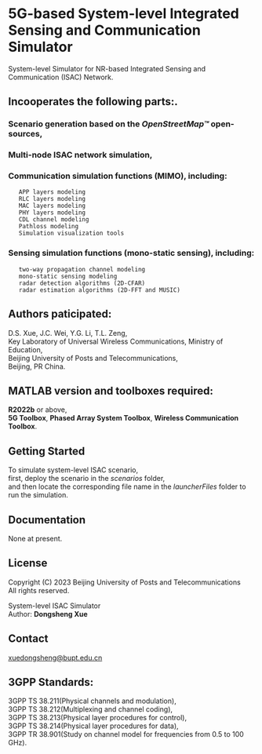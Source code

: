 # 5G-based System-level Integrated Sensing and Communication Simulator
System-level Simulator for NR-based Integrated Sensing and Communication (ISAC) Network.

## Incooperates the following parts:.
###  Scenario generation based on the *OpenStreetMap™* open-sources,<br>
###  Multi-node ISAC network simulation,<br>
###  Communication simulation functions (MIMO), including:<br>
       APP layers modeling
       RLC layers modeling
       MAC layers modeling
       PHY layers modeling
       CDL channel modeling
       Pathloss modeling
       Simulation visualization tools
### Sensing simulation functions (mono-static sensing), including:<br>
       two-way propagation channel modeling
       mono-static sensing modeling
       radar detection algorithms (2D-CFAR)
       radar estimation algorithms (2D-FFT and MUSIC)

## Authors paticipated:
D.S. Xue, J.C. Wei, Y.G. Li, T.L. Zeng, <br>
Key Laboratory of Universal Wireless Communications, Ministry of Education, <br>
Beijing University of Posts and Telecommunications, <br>
Beijing, PR China.


## MATLAB version and toolboxes required: 
**R2022b** or above, <br>
**5G Toolbox**, **Phased Array System Toolbox**, **Wireless Communication Toolbox**.


## Getting Started
To simulate system-level ISAC scenario, <br>
first, deploy the scenario in the *scenarios* folder, <br>
and then locate the corresponding file name in the *launcherFiles* folder to run the simulation.


## Documentation
None at present.


## License
Copyright (C) 2023 Beijing University of Posts and Telecommunications<br>
All rights reserved.<br>

System-level ISAC Simulator<br>
Author: **Dongsheng Xue**


## Contact
xuedongsheng@bupt.edu.cn


## 3GPP Standards:
3GPP TS 38.211(Physical channels and modulation), <br>
3GPP TS 38.212(Multiplexing and channel coding), <br>
3GPP TS 38.213(Physical layer procedures for control), <br>
3GPP TS 38.214(Physical layer procedures for data), <br>
3GPP TR 38.901(Study on channel model for frequencies from 0.5 to 100 GHz). 

